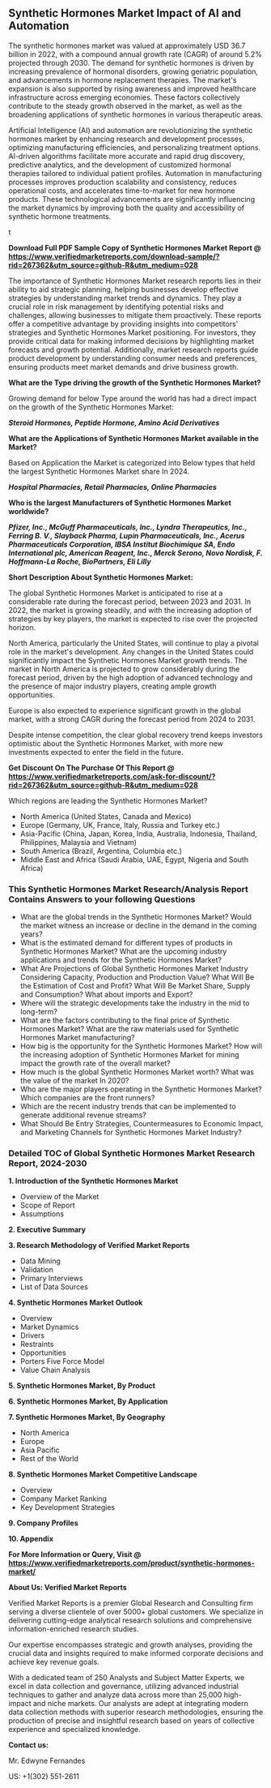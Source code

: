 <h2>Synthetic Hormones Market Impact of AI and Automation</h2><p>The synthetic hormones market was valued at approximately USD 36.7 billion in 2022, with a compound annual growth rate (CAGR) of around 5.2% projected through 2030. The demand for synthetic hormones is driven by increasing prevalence of hormonal disorders, growing geriatric population, and advancements in hormone replacement therapies. The market's expansion is also supported by rising awareness and improved healthcare infrastructure across emerging economies. These factors collectively contribute to the steady growth observed in the market, as well as the broadening applications of synthetic hormones in various therapeutic areas.</p><p>Artificial Intelligence (AI) and automation are revolutionizing the synthetic hormones market by enhancing research and development processes, optimizing manufacturing efficiencies, and personalizing treatment options. AI-driven algorithms facilitate more accurate and rapid drug discovery, predictive analytics, and the development of customized hormonal therapies tailored to individual patient profiles. Automation in manufacturing processes improves production scalability and consistency, reduces operational costs, and accelerates time-to-market for new hormone products. These technological advancements are significantly influencing the market dynamics by improving both the quality and accessibility of synthetic hormone treatments.</p>t</p><p id="" class=""><strong>Download Full PDF Sample Copy of Synthetic Hormones Market Report @ <a href="https://www.verifiedmarketreports.com/download-sample/?rid=267362&utm_source=github-R&utm_medium=028" target="_blank">https://www.verifiedmarketreports.com/download-sample/?rid=267362&utm_source=github-R&utm_medium=028</a></strong></p><p>The importance of&nbsp;Synthetic Hormones Market research reports lies in their ability to aid strategic planning, helping businesses develop effective strategies by understanding market trends and dynamics. They play a crucial role in risk management by identifying potential risks and challenges, allowing businesses to mitigate them proactively. These reports offer a competitive advantage by providing insights into competitors' strategies and Synthetic Hormones Market positioning. For investors, they provide critical data for making informed decisions by highlighting market forecasts and growth potential. Additionally, market research reports guide product development by understanding consumer needs and preferences, ensuring products meet market demands and drive business growth.</p><p><strong>What are the&nbsp;Type driving the growth of the Synthetic Hormones Market?</strong></p><p id="" class="">Growing demand for below Type around the world has had a direct impact on the growth of the Synthetic Hormones Market:</p><em><strong>Steroid Hormones, Peptide Hormone, Amino Acid Derivatives</strong></em></p><strong>What are the&nbsp;Applications&nbsp;of Synthetic Hormones Market available in the Market?</strong></p><p id="" class="">Based on Application the Market is categorized into Below types that held the largest Synthetic Hormones Market share In 2024.</p><em><strong>Hospital Pharmacies, Retail Pharmacies, Online Pharmacies</strong></em></p><strong>Who is the largest Manufacturers of Synthetic Hormones Market worldwide?</strong></p><p><em><strong>Pfizer, Inc., McGuff Pharmaceuticals, Inc., Lyndra Therapeutics, Inc., Ferring B. V., Slayback Pharma, Lupin Pharmaceuticals, Inc., Acerus Pharmaceuticals Corporation, IBSA Institut Biochimique SA, Endo International plc, American Reagent, Inc., Merck Serono, Novo Nordisk, F. Hoffmann-La Roche, BioPartners, Eli Lilly</strong></em></p><p id="" class=""><strong>Short Description About Synthetic Hormones Market:</strong></p><p>The global Synthetic Hormones Market is anticipated to rise at a considerable rate during the forecast period, between 2023 and 2031. In 2022, the market is growing steadily, and with the increasing adoption of strategies by key players, the market is expected to rise over the projected horizon.</p><p>North America, particularly the United States, will continue to play a pivotal role in the market's development. Any changes in the United States could significantly impact the Synthetic Hormones Market growth trends. The market in North America is projected to grow considerably during the forecast period, driven by the high adoption of advanced technology and the presence of major industry players, creating ample growth opportunities.</p><p>Europe is also expected to experience significant growth in the global market, with a strong CAGR during the forecast period from 2024 to 2031.</p><p>Despite intense competition, the clear global recovery trend keeps investors optimistic about the Synthetic Hormones Market, with more new investments expected to enter the field in the future.</p><p id="" class=""><strong>Get Discount On The Purchase Of This Report @ <a href="https://www.verifiedmarketreports.com/ask-for-discount/?rid=267362&utm_source=github-R&utm_medium=028" target="_blank">https://www.verifiedmarketreports.com/ask-for-discount/?rid=267362&utm_source=github-R&utm_medium=028</a></strong></p>Which regions are leading the Synthetic Hormones Market?</p><ul><li>North America (United States, Canada and Mexico)</li><li>Europe (Germany, UK, France, Italy, Russia and Turkey etc.)</li><li>Asia-Pacific (China, Japan, Korea, India, Australia, Indonesia, Thailand, Philippines, Malaysia and Vietnam)</li><li>South America (Brazil, Argentina, Columbia etc.)</li><li>Middle East and Africa (Saudi Arabia, UAE, Egypt, Nigeria and South Africa)</li></ul><h3 id="" class="">This Synthetic Hormones Market Research/Analysis Report Contains Answers to your following Questions</h3><ul><li>What are the global trends in the Synthetic Hormones Market? Would the market witness an increase or decline in the demand in the coming years?</li><li>What is the estimated demand for different types of products in Synthetic Hormones Market? What are the upcoming industry applications and trends for the Synthetic Hormones Market?</li><li>What Are Projections of Global Synthetic Hormones Market Industry Considering Capacity, Production and Production Value? What Will Be the Estimation of Cost and Profit? What Will Be Market Share, Supply and Consumption? What about imports and Export?</li><li>Where will the strategic developments take the industry in the mid to long-term?</li><li>What are the factors contributing to the final price of Synthetic Hormones Market? What are the raw materials used for Synthetic Hormones Market manufacturing?</li><li>How big is the opportunity for the Synthetic Hormones Market? How will the increasing adoption of Synthetic Hormones Market for mining impact the growth rate of the overall market?</li><li>How much is the global Synthetic Hormones Market worth? What was the value of the market In 2020?</li><li>Who are the major players operating in the Synthetic Hormones Market? Which companies are the front runners?</li><li>Which are the recent industry trends that can be implemented to generate additional revenue streams?</li><li>What Should Be Entry Strategies, Countermeasures to Economic Impact, and Marketing Channels for Synthetic Hormones Market Industry?</li></ul><h3 id="" class="">Detailed TOC of Global Synthetic Hormones Market Research Report, 2024-2030</h3><p id="" class=""><strong>1. Introduction of the Synthetic Hormones Market</strong></p><ul><li>Overview of the Market</li><li>Scope of Report</li><li>Assumptions</li></ul><p id="" class=""><strong>2. Executive Summary</strong></p><p id="" class=""><strong>3. Research Methodology of Verified Market Reports</strong></p><ul><li>Data Mining</li><li>Validation</li><li>Primary Interviews</li><li>List of Data Sources</li></ul><p id="" class=""><strong>4. Synthetic Hormones Market Outlook</strong></p><ul><li>Overview</li><li>Market Dynamics</li><li>Drivers</li><li>Restraints</li><li>Opportunities</li><li>Porters Five Force Model</li><li>Value Chain Analysis</li></ul><p id="" class=""><strong>5. Synthetic Hormones Market, By Product</strong></p><p id="" class=""><strong>6. Synthetic Hormones Market, By Application</strong></p><p id="" class=""><strong>7. Synthetic Hormones Market, By Geography</strong></p><ul><li>North America</li><li>Europe</li><li>Asia Pacific</li><li>Rest of the World</li></ul><p id="" class=""><strong>8. Synthetic Hormones Market Competitive Landscape</strong></p><ul><li>Overview</li><li>Company Market Ranking</li><li>Key Development Strategies</li></ul><p id="" class=""><strong>9. Company Profiles</strong></p><p id="" class=""><strong>10. Appendix</strong></p><p id="" class=""><strong>For More Information or Query, Visit @ <a href="https://www.verifiedmarketreports.com/product/synthetic-hormones-market/" target="_blank">https://www.verifiedmarketreports.com/product/synthetic-hormones-market/</a></strong></p><p id="" class=""><strong>About Us: Verified Market Reports</strong></p><p id="" class="">Verified Market Reports is a premier Global Research and Consulting firm serving a diverse clientele of over 5000+ global customers. We specialize in delivering cutting-edge analytical research solutions and comprehensive information-enriched research studies.</p><p id="" class="">Our expertise encompasses strategic and growth analyses, providing the crucial data and insights required to make informed corporate decisions and achieve key revenue goals.</p><p id="" class="">With a dedicated team of 250 Analysts and Subject Matter Experts, we excel in data collection and governance, utilizing advanced industrial techniques to gather and analyze data across more than 25,000 high-impact and niche markets. Our analysts are adept at integrating modern data collection methods with superior research methodologies, ensuring the production of precise and insightful research based on years of collective experience and specialized knowledge.</p><p id="" class=""><strong>Contact us:</strong></p><p id="" class="">Mr. Edwyne Fernandes</p><p id="" class="">US: +1(302) 551-2611</p>